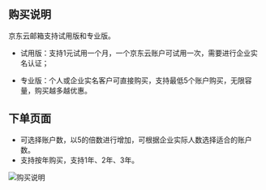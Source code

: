## 购买说明

京东云邮箱支持试用版和专业版。

- 试用版：支持1元试用一个月，一个京东云账户可试用一次，需要进行企业实名认证；

- 专业版：个人或企业实名客户可直接购买，支持最低5个账户购买，无限容量，购买越多越优惠。


## 下单页面

- 可选择账户数，以5的倍数进行增加，可根据企业实际人数选择适合的账户数。
- 支持按年购买，支持1年、2年、3年。

![购买说明](https://img1.jcloudcs.com/cn/image/jdcloud-mail/%E8%B4%AD%E4%B9%B0%E8%AF%B4%E6%98%8E.png)





